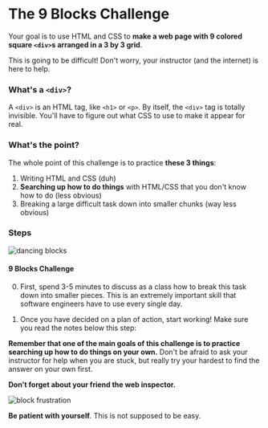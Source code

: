 # The 9 Blocks Challenge

Your goal is to use HTML and CSS to __make a web page with 9 colored square `<div>`s arranged in a 3 by 3 grid__.

This is going to be difficult! Don't worry, your instructor (and the internet) is here to help.

### What's a `<div>`?
A `<div>` is an HTML tag, like `<h1>` or `<p>`. By itself, the `<div>` tag is totally invisible. You'll have to figure out what CSS to use to make it appear for real.

### What's the point?
The whole point of this challenge is to practice __these 3 things__:
1) Writing HTML and CSS (duh)
2) __Searching up how to do things__ with HTML/CSS that you don't know how to do (less obvious)
3) Breaking a large difficult task down into smaller chunks (way less obvious)

### Steps

![dancing blocks](https://media.giphy.com/media/Qw3UKXehdETjq/giphy.gif)

#### 9 Blocks Challenge

0) First, spend 3-5 minutes to discuss as a class how to break this task down into smaller pieces. This is an extremely important skill that software engineers have to use every single day.

1) Once you have decided on a plan of action, start working! Make sure you read the notes below this step:

__Remember that one of the main goals of this challenge is to practice searching up how to do things on your own.__ Don't be afraid to ask your instructor for help when you are stuck, but really try your hardest to find the answer on your own first.

__Don't forget about your friend the web inspector.__

![block frustration](https://media.giphy.com/media/i9WdxTfoTB89G/giphy.gif)

__Be patient with yourself__. This is not supposed to be easy.


